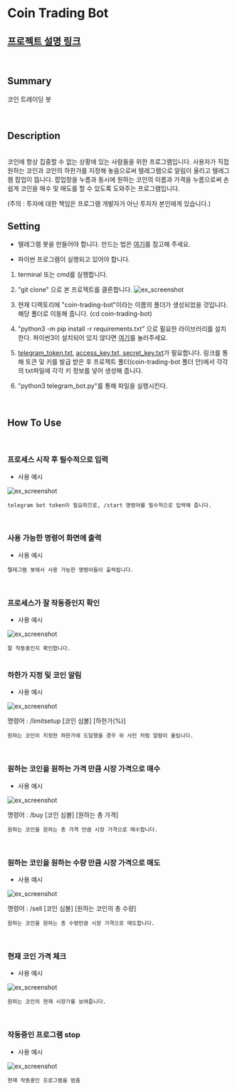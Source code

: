 # Coin Trading Bot

[프로젝트 설명 링크](https://www.notion.so/632308649c88426f86483baa76538e3a)
---

<br>

## Summary
코인 트레이딩 봇

<br>

## Description
<br>
코인에 항상 집중할 수 없는 상황에 있는 사람들을 위한 프로그램입니다. 사용자가 직접 원하는 코인과 코인의 하한가를 지정해 놓음으로써 텔레그램으로 알림이 울리고 텔레그램 팝업이 뜹니다. 팝업창을 누름과 동시에 원하는 코인의 이름과 가격을 누름으로써 손 쉽게 코인을 매수 및 매도를 할 수 있도록 도와주는 프로그램입니다. 

(주의 : 투자에 대한 책임은 프로그램 개발자가 아닌 투자자 본인에게 있습니다.)
<br>
## Setting
- 텔레그램 봇을 만들어야 합니다. 만드는 법은 [여기](https://www.notion.so/telegram-bot-setting-b1733a3ee8a645338803727436b4faa4)를 참고해 주세요.


- 파이썬 프로그램이 실행되고 있어야 합니다.

1. terminal 또는 cmd를 실행합니다.

2. "git clone" 으로 본 프로젝트를 클론합니다.
![ex_screenshot](./images/clone.jpg)

3. 현재 디렉토리에 "coin-trading-bot"이라는 이름의 폴더가 생성되었을 것입니다. 해당 폴더로 이동해 줍니다. (cd coin-trading-bot)

4. "python3 -m pip install -r requirements.txt" 으로 필요한 라이브러리를 설치한다. 파이썬3이 설치되어 있지 않다면 [여기](https://wikidocs.net/8)를 눌러주세요.

5. [telegram_token.txt](https://www.notion.so/telegram-bot-setting-b1733a3ee8a645338803727436b4faa4), [access_key.txt, secret_key.txt](https://www.notion.so/access-key-secret-key-e62a10d1ba05490b90b3a2f2eb7a4973)가 필요합니다. 링크를 통해 토큰 및 키를 발급 받은 후 프로젝트 폴더(coin-trading-bot 폴더 안)에서 각각의 txt파일에 각각 키 정보를 넣어 생성해 줍니다.

6. "python3 telegram_bot.py"를 통해 파일을 실행시킨다.

<br>

## How To Use

<br>

### 프로세스 시작 후 필수적으로 입력

- 사용 예시

![ex_screenshot](./images/start.jpg)


`telegram bot token이 필요하므로, /start 명령어를 필수적으로 입력해 줍니다.`

<br>

### 사용 가능한 명령어 화면에 출력

- 사용 예시

`텔레그램 봇에서 사용 가능한 명령어들이 출력됩니다.`

<br>

### 프로세스가 잘 작동중인지 확인

- 사용 예시

![ex_screenshot](./images/check.jpg)

`잘 작동중인지 확인합니다.`
<br><br>
###  하한가 지정 및 코인 알림

- 사용 예시

![ex_screenshot](./images/limitsetup.jpg)

명령어 : /limitsetup [코인 심볼] [하한가(%)]

`원하는 코인이 지정한 하한가에 도달했을 경우 위 사진 처럼 알람이 울립니다.`

<br>

### 원하는 코인을 원하는 가격 만큼 시장 가격으로 매수

- 사용 예시

![ex_screenshot](./images/buy.jpg)

명령어 : /buy [코인 심볼] [원하는 총 가격]

`원하는 코인을 원하는 총 가격 만큼 시장 가격으로 매수합니다.`
  
<br>


### 원하는 코인을 원하는 수량 만큼 시장 가격으로 매도

- 사용 예시

![ex_screenshot](./images/sell.jpg)

명령어 : /sell [코인 심볼] [원하는 코인의 총 수량]

`원하는 코인을 원하는 총 수량만큼 시장 가격으로 매도합니다.`

<br>

### 현재 코인 가격 체크

- 사용 예시

![ex_screenshot](./images/price.jpg)

`원하는 코인의 현재 시장가를 보여줍니다.`

<br>

### 작동중인 프로그램 stop

- 사용 예시

![ex_screenshot](./images/stop.jpg)

`현재 작동중인 프로그램을 멈춤`
